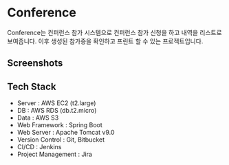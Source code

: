 # Conference

Conference는 컨퍼런스 참가 시스템으로 컨퍼런스 참가 신청을 하고 내역을 리스트로 보여줍니다.
이후 생성된 참가증을 확인하고 프린트 할 수 있는 프로젝트입니다.

## Screenshots

## Tech Stack

* Server : AWS EC2 (t2.large)
* DB : AWS RDS (db.t2.micro)
* Data : AWS S3
* Web Framework : Spring Boot
* Web Server : Apache Tomcat v9.0
* Version Control : Git, Bitbucket
* CI/CD : Jenkins
* Project Management : Jira